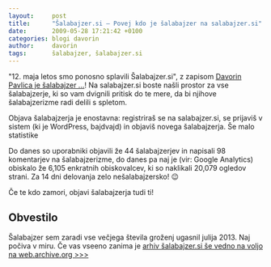 ```yaml
---
layout:     post
title:      "Šalabajzer.si – Povej kdo je šalabajzer na salabajzer.si"
date:       2009-05-28 17:21:42 +0100
categories: blogi davorin
author:		davorin
tags:		šalabajzer, šalabajzer.si
---
```


"12. maja letos smo ponosno splavili Šalabajzer.si", z zapisom [Davorin Pavlica je šalabajzer …](https://web.archive.org/web/20160914015705/http://salabajzer.si/2009/05/12/davorin-pavlica-je-salabajzer/)! Na salabajzer.si boste našli prostor za vse šalabajzerje, ki so vam dvignili pritisk do te mere, da bi njihove šalabajzerizme radi delili s spletom.

Objava šalabajzerja je enostavna: registriraš se na salabajzer.si, se prijaviš v sistem (ki je WordPress, bajdvajd) in objaviš novega šalabajzerja.
Še malo statistike

Do danes so uporabniki objavili že 44 šalabajzerjev in napisali 98 komentarjev na šalabajzerizme, do danes pa naj je (vir: Google Analytics) obiskalo že 6,105 enkratnih obiskovalcev, ki so naklikali 20,079 ogledov strani. Za 14 dni delovanja zelo nešalabajzersko! 😉

Če te kdo zamori, objavi šalabajzerja tudi ti!

## Obvestilo

Šalabajzer sem zaradi vse večjega števila groženj ugasnil julija 2013. Naj počiva v miru. Če vas vseeno zanima je [arhiv šalabajzer.si še vedno na voljo na web.archive.org >>>](https://web.archive.org/web/20120626110513/http://salabajzer.si:80/)